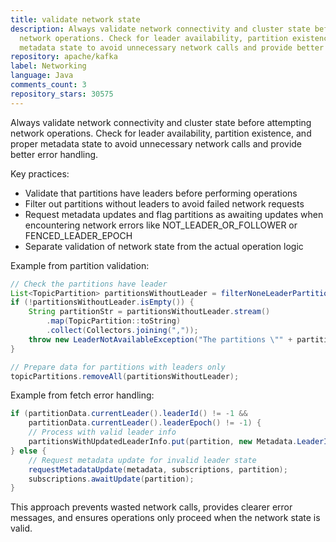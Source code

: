 ```yaml
---
title: validate network state
description: Always validate network connectivity and cluster state before attempting
  network operations. Check for leader availability, partition existence, and proper
  metadata state to avoid unnecessary network calls and provide better error handling.
repository: apache/kafka
label: Networking
language: Java
comments_count: 3
repository_stars: 30575
---
```


Always validate network connectivity and cluster state before attempting network operations. Check for leader availability, partition existence, and proper metadata state to avoid unnecessary network calls and provide better error handling.

Key practices:
- Validate that partitions have leaders before performing operations
- Filter out partitions without leaders to avoid failed network requests
- Request metadata updates and flag partitions as awaiting updates when encountering network errors like NOT_LEADER_OR_FOLLOWER or FENCED_LEADER_EPOCH
- Separate validation of network state from the actual operation logic

Example from partition validation:
```java
// Check the partitions have leader
List<TopicPartition> partitionsWithoutLeader = filterNoneLeaderPartitions(partitionsToReset);
if (!partitionsWithoutLeader.isEmpty()) {
    String partitionStr = partitionsWithoutLeader.stream()
        .map(TopicPartition::toString)
        .collect(Collectors.joining(","));
    throw new LeaderNotAvailableException("The partitions \"" + partitionStr + "\" have no leader");
}

// Prepare data for partitions with leaders only
topicPartitions.removeAll(partitionsWithoutLeader);
```

Example from fetch error handling:
```java
if (partitionData.currentLeader().leaderId() != -1 && 
    partitionData.currentLeader().leaderEpoch() != -1) {
    // Process with valid leader info
    partitionsWithUpdatedLeaderInfo.put(partition, new Metadata.LeaderIdAndEpoch(...));
} else {
    // Request metadata update for invalid leader state
    requestMetadataUpdate(metadata, subscriptions, partition);
    subscriptions.awaitUpdate(partition);
}
```

This approach prevents wasted network calls, provides clearer error messages, and ensures operations only proceed when the network state is valid.